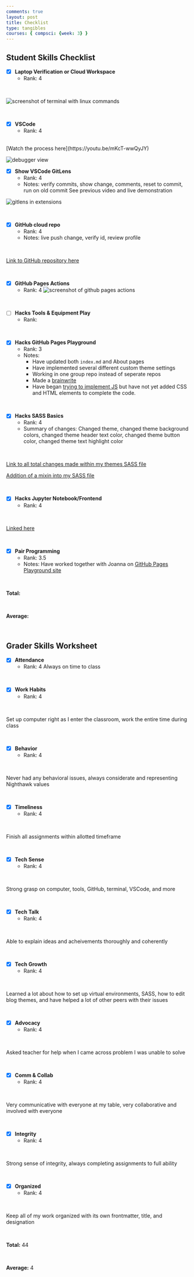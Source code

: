 ```yaml
---
comments: true
layout: post
title: Checklist
type: tangibles
courses: { compsci: {week: 3} }
---
```


## Student Skills Checklist

- [X] **Laptop Verification or Cloud Workspace**
    - Rank: 4
<br>

![screenshot of terminal with linux commands]({{site.baseurl}}/images/checklist/verification2.png)

<br>

- [X] **VSCode**
    - Rank: 4
<br>
[Watch the process here](https://youtu.be/mKcT-wwQyJY)

![debugger view]({{site.baseurl}}/images/checklist/debuggerimg.png)
<br>

- [X] **Show VSCode GitLens**
    - Rank: 4
    - Notes: verify commits, show change, comments, reset to commit, run on old commit
See previous video and live demonstration

![gitlens in extensions]({{site.baseurl}}/images/checklist/gitlens.png)

<br>

- [X] **GitHub cloud repo**
    - Rank: 4
    - Notes: live push change, verify id, review profile
<br>

[Link to GitHub repository here](https://github.com/MaryamAbdul-Aziz/maryam_2025)

<br>

- [X] **GitHub Pages Actions**
    - Rank: 4
![screenshot of github pages actions]({{site.baseurl}}/images/checklist/pagesactions.png)


<br>

- [ ] **Hacks Tools & Equipment Play**
    - Rank: 

<br>

- [X] **Hacks GitHub Pages Playground**
    - Rank: 3
    - Notes: 
        - Have updated both `index.md` and About pages 
        - Have implemented several different custom theme settings
        - Working in one group repo instead of seperate repos
        - Made a [brainwrite](https://maryamabdul-aziz.github.io/prince/brainwrite)
        - Have began [trying to implement JS](https://github.com/MaryamAbdul-Aziz/prince/commit/44fb42a8c7c30520f0c9353a00950b9754ee3d8f) but have not yet added CSS and HTML elements to complete the code. 

<br>

- [X] **Hacks SASS Basics**
    - Rank: 4
    - Summary of changes: Changed theme, changed theme background colors, changed theme header text color, changed theme button color, changed theme text highlight color
<br>

[Link to all total changes made within my themes SASS file](https://github.com/MaryamAbdul-Aziz/maryam_2025/commits/main/_sass/jekyll-theme-cayman.scss)

[Addition of a mixin into my SASS file](https://github.com/MaryamAbdul-Aziz/maryam_2025/commit/16b4b385d09d194da32db9fa5a3aa0812453fcc8)

<br>

- [X] **Hacks Jupyter Notebook/Frontend**
    - Rank: 4
<br>

[Linked here](https://maryamabdul-aziz.github.io/maryam_2025//2024/09/03/frontend-dev-hacks.html)

<br>

- [X] **Pair Programming**
    - Rank: 3.5
    - Notes: Have worked together with Joanna on [GitHub Pages Playground site](https://maryamabdul-aziz.github.io/prince)

<br>


**Total:**

<br>

**Average:**

<br>


## Grader Skills Worksheet

- [X] **Attendance**
    - Rank: 4
Always on time to class

<br>

- [X] **Work Habits**
    - Rank: 4
<br>

Set up computer right as I enter the classroom, work the entire time during class

<br>

- [X] **Behavior**
    - Rank: 4
<br>

Never had any behavioral issues, always considerate and representing Nighthawk values

<br>

- [X] **Timeliness**
    - Rank: 4
<br>

Finish all assignments within allotted timeframe

<br>

- [X] **Tech Sense**
    - Rank: 4
<br>

Strong grasp on computer, tools, GitHub, terminal, VSCode, and more

<br>

- [X] **Tech Talk**
    - Rank: 4
<br>

Able to explain ideas and acheivements thoroughly and coherently

<br>

- [X] **Tech Growth**
    - Rank: 4
<br>

Learned a lot about how to set up virtual environments, SASS, how to edit blog themes, and have helped a lot of other peers with their issues

<br>

- [X] **Advocacy**
    - Rank: 4
<br>

Asked teacher for help when I came across problem I was unable to solve

<br>

- [X] **Comm & Collab**
    - Rank: 4
<br>

Very communicative with everyone at my table, very collaborative and involved with everyone

<br>

- [X] **Integrity**
    - Rank: 4
<br>

Strong sense of integrity, always completing assignments to full ability

<br>

- [X] **Organized**
    - Rank: 4
<br>

Keep all of my work organized with its own frontmatter, title, and designation

<br>

**Total:** 44

<br>

**Average:** 4